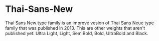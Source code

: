 # Thai-Sans-New

Thai Sans New type family is an improve vesion of Thai Sans Neue type family that was published in 2013. This are other weights that aren't published yet: Ultra Light, Light, SemiBold, Bold, UltraBold and Black.
